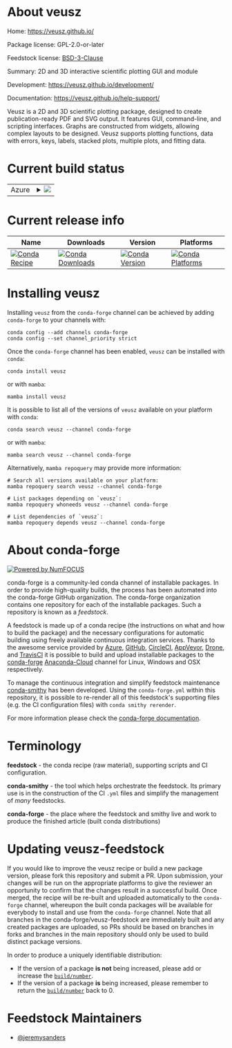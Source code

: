 About veusz
===========

Home: https://veusz.github.io/

Package license: GPL-2.0-or-later

Feedstock license: [BSD-3-Clause](https://github.com/conda-forge/veusz-feedstock/blob/main/LICENSE.txt)

Summary: 2D and 3D interactive scientific plotting GUI and module

Development: https://veusz.github.io/development/

Documentation: https://veusz.github.io/help-support/

Veusz is a 2D and 3D scientific plotting package, designed to
create publication-ready PDF and SVG output. It features GUI,
command-line, and scripting interfaces. Graphs are constructed
from widgets, allowing complex layouts to be designed. Veusz
supports plotting functions, data with errors, keys, labels,
stacked plots, multiple plots, and fitting data.


Current build status
====================


<table>
    
  <tr>
    <td>Azure</td>
    <td>
      <details>
        <summary>
          <a href="https://dev.azure.com/conda-forge/feedstock-builds/_build/latest?definitionId=3639&branchName=main">
            <img src="https://dev.azure.com/conda-forge/feedstock-builds/_apis/build/status/veusz-feedstock?branchName=main">
          </a>
        </summary>
        <table>
          <thead><tr><th>Variant</th><th>Status</th></tr></thead>
          <tbody><tr>
              <td>linux_64_numpy1.20python3.8.____cpython</td>
              <td>
                <a href="https://dev.azure.com/conda-forge/feedstock-builds/_build/latest?definitionId=3639&branchName=main">
                  <img src="https://dev.azure.com/conda-forge/feedstock-builds/_apis/build/status/veusz-feedstock?branchName=main&jobName=linux&configuration=linux%20linux_64_numpy1.20python3.8.____cpython" alt="variant">
                </a>
              </td>
            </tr><tr>
              <td>linux_64_numpy1.20python3.9.____cpython</td>
              <td>
                <a href="https://dev.azure.com/conda-forge/feedstock-builds/_build/latest?definitionId=3639&branchName=main">
                  <img src="https://dev.azure.com/conda-forge/feedstock-builds/_apis/build/status/veusz-feedstock?branchName=main&jobName=linux&configuration=linux%20linux_64_numpy1.20python3.9.____cpython" alt="variant">
                </a>
              </td>
            </tr><tr>
              <td>linux_64_numpy1.21python3.10.____cpython</td>
              <td>
                <a href="https://dev.azure.com/conda-forge/feedstock-builds/_build/latest?definitionId=3639&branchName=main">
                  <img src="https://dev.azure.com/conda-forge/feedstock-builds/_apis/build/status/veusz-feedstock?branchName=main&jobName=linux&configuration=linux%20linux_64_numpy1.21python3.10.____cpython" alt="variant">
                </a>
              </td>
            </tr><tr>
              <td>osx_64_numpy1.20python3.8.____cpython</td>
              <td>
                <a href="https://dev.azure.com/conda-forge/feedstock-builds/_build/latest?definitionId=3639&branchName=main">
                  <img src="https://dev.azure.com/conda-forge/feedstock-builds/_apis/build/status/veusz-feedstock?branchName=main&jobName=osx&configuration=osx%20osx_64_numpy1.20python3.8.____cpython" alt="variant">
                </a>
              </td>
            </tr><tr>
              <td>osx_64_numpy1.20python3.9.____cpython</td>
              <td>
                <a href="https://dev.azure.com/conda-forge/feedstock-builds/_build/latest?definitionId=3639&branchName=main">
                  <img src="https://dev.azure.com/conda-forge/feedstock-builds/_apis/build/status/veusz-feedstock?branchName=main&jobName=osx&configuration=osx%20osx_64_numpy1.20python3.9.____cpython" alt="variant">
                </a>
              </td>
            </tr><tr>
              <td>osx_64_numpy1.21python3.10.____cpython</td>
              <td>
                <a href="https://dev.azure.com/conda-forge/feedstock-builds/_build/latest?definitionId=3639&branchName=main">
                  <img src="https://dev.azure.com/conda-forge/feedstock-builds/_apis/build/status/veusz-feedstock?branchName=main&jobName=osx&configuration=osx%20osx_64_numpy1.21python3.10.____cpython" alt="variant">
                </a>
              </td>
            </tr><tr>
              <td>win_64_numpy1.20python3.8.____cpython</td>
              <td>
                <a href="https://dev.azure.com/conda-forge/feedstock-builds/_build/latest?definitionId=3639&branchName=main">
                  <img src="https://dev.azure.com/conda-forge/feedstock-builds/_apis/build/status/veusz-feedstock?branchName=main&jobName=win&configuration=win%20win_64_numpy1.20python3.8.____cpython" alt="variant">
                </a>
              </td>
            </tr><tr>
              <td>win_64_numpy1.20python3.9.____cpython</td>
              <td>
                <a href="https://dev.azure.com/conda-forge/feedstock-builds/_build/latest?definitionId=3639&branchName=main">
                  <img src="https://dev.azure.com/conda-forge/feedstock-builds/_apis/build/status/veusz-feedstock?branchName=main&jobName=win&configuration=win%20win_64_numpy1.20python3.9.____cpython" alt="variant">
                </a>
              </td>
            </tr><tr>
              <td>win_64_numpy1.21python3.10.____cpython</td>
              <td>
                <a href="https://dev.azure.com/conda-forge/feedstock-builds/_build/latest?definitionId=3639&branchName=main">
                  <img src="https://dev.azure.com/conda-forge/feedstock-builds/_apis/build/status/veusz-feedstock?branchName=main&jobName=win&configuration=win%20win_64_numpy1.21python3.10.____cpython" alt="variant">
                </a>
              </td>
            </tr>
          </tbody>
        </table>
      </details>
    </td>
  </tr>
</table>

Current release info
====================

| Name | Downloads | Version | Platforms |
| --- | --- | --- | --- |
| [![Conda Recipe](https://img.shields.io/badge/recipe-veusz-green.svg)](https://anaconda.org/conda-forge/veusz) | [![Conda Downloads](https://img.shields.io/conda/dn/conda-forge/veusz.svg)](https://anaconda.org/conda-forge/veusz) | [![Conda Version](https://img.shields.io/conda/vn/conda-forge/veusz.svg)](https://anaconda.org/conda-forge/veusz) | [![Conda Platforms](https://img.shields.io/conda/pn/conda-forge/veusz.svg)](https://anaconda.org/conda-forge/veusz) |

Installing veusz
================

Installing `veusz` from the `conda-forge` channel can be achieved by adding `conda-forge` to your channels with:

```
conda config --add channels conda-forge
conda config --set channel_priority strict
```

Once the `conda-forge` channel has been enabled, `veusz` can be installed with `conda`:

```
conda install veusz
```

or with `mamba`:

```
mamba install veusz
```

It is possible to list all of the versions of `veusz` available on your platform with `conda`:

```
conda search veusz --channel conda-forge
```

or with `mamba`:

```
mamba search veusz --channel conda-forge
```

Alternatively, `mamba repoquery` may provide more information:

```
# Search all versions available on your platform:
mamba repoquery search veusz --channel conda-forge

# List packages depending on `veusz`:
mamba repoquery whoneeds veusz --channel conda-forge

# List dependencies of `veusz`:
mamba repoquery depends veusz --channel conda-forge
```


About conda-forge
=================

[![Powered by
NumFOCUS](https://img.shields.io/badge/powered%20by-NumFOCUS-orange.svg?style=flat&colorA=E1523D&colorB=007D8A)](https://numfocus.org)

conda-forge is a community-led conda channel of installable packages.
In order to provide high-quality builds, the process has been automated into the
conda-forge GitHub organization. The conda-forge organization contains one repository
for each of the installable packages. Such a repository is known as a *feedstock*.

A feedstock is made up of a conda recipe (the instructions on what and how to build
the package) and the necessary configurations for automatic building using freely
available continuous integration services. Thanks to the awesome service provided by
[Azure](https://azure.microsoft.com/en-us/services/devops/), [GitHub](https://github.com/),
[CircleCI](https://circleci.com/), [AppVeyor](https://www.appveyor.com/),
[Drone](https://cloud.drone.io/welcome), and [TravisCI](https://travis-ci.com/)
it is possible to build and upload installable packages to the
[conda-forge](https://anaconda.org/conda-forge) [Anaconda-Cloud](https://anaconda.org/)
channel for Linux, Windows and OSX respectively.

To manage the continuous integration and simplify feedstock maintenance
[conda-smithy](https://github.com/conda-forge/conda-smithy) has been developed.
Using the ``conda-forge.yml`` within this repository, it is possible to re-render all of
this feedstock's supporting files (e.g. the CI configuration files) with ``conda smithy rerender``.

For more information please check the [conda-forge documentation](https://conda-forge.org/docs/).

Terminology
===========

**feedstock** - the conda recipe (raw material), supporting scripts and CI configuration.

**conda-smithy** - the tool which helps orchestrate the feedstock.
                   Its primary use is in the construction of the CI ``.yml`` files
                   and simplify the management of *many* feedstocks.

**conda-forge** - the place where the feedstock and smithy live and work to
                  produce the finished article (built conda distributions)


Updating veusz-feedstock
========================

If you would like to improve the veusz recipe or build a new
package version, please fork this repository and submit a PR. Upon submission,
your changes will be run on the appropriate platforms to give the reviewer an
opportunity to confirm that the changes result in a successful build. Once
merged, the recipe will be re-built and uploaded automatically to the
`conda-forge` channel, whereupon the built conda packages will be available for
everybody to install and use from the `conda-forge` channel.
Note that all branches in the conda-forge/veusz-feedstock are
immediately built and any created packages are uploaded, so PRs should be based
on branches in forks and branches in the main repository should only be used to
build distinct package versions.

In order to produce a uniquely identifiable distribution:
 * If the version of a package **is not** being increased, please add or increase
   the [``build/number``](https://docs.conda.io/projects/conda-build/en/latest/resources/define-metadata.html#build-number-and-string).
 * If the version of a package **is** being increased, please remember to return
   the [``build/number``](https://docs.conda.io/projects/conda-build/en/latest/resources/define-metadata.html#build-number-and-string)
   back to 0.

Feedstock Maintainers
=====================

* [@jeremysanders](https://github.com/jeremysanders/)

